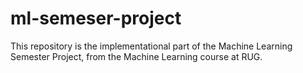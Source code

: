 # ml-semeser-project
This repository is the implementational part of the Machine Learning Semester Project, from the Machine Learning course at RUG. 

